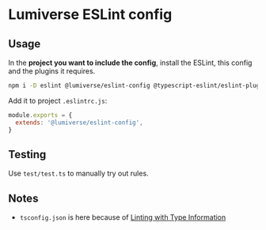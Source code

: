 # Lumiverse ESLint config

## Usage

In the **project you want to include the config**, install the ESLint, this config and the plugins it requires.

```bash
npm i -D eslint @lumiverse/eslint-config @typescript-eslint/eslint-plugin eslint-plugin-import
```

Add it to project `.eslintrc.js`:

```javascript
module.exports = {
  extends: '@lumiverse/eslint-config',
}
```

## Testing

Use `test/test.ts` to manually try out rules.

## Notes
- `tsconfig.json` is here because of [Linting with Type Information
](https://typescript-eslint.io/docs/linting/type-linting/)

